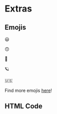 # Extras

## Emojis

:smiley: 

:upside_down_face:

:cowboy_hat_face:

:ringed_planet:

:us:

Find more emojis [here](https://github.com/ikatyang/emoji-cheat-sheet#smileys--emotion)!

## HTML Code 